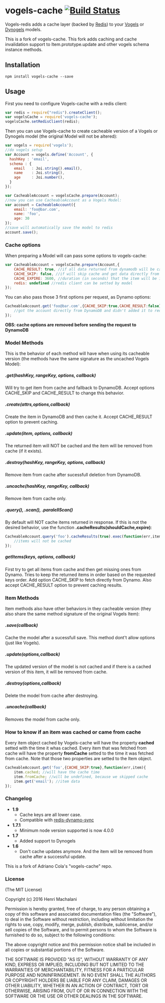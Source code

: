 # vogels-cache [![Build Status](https://travis-ci.org/adrianocola/vogels-cache.png?branch=master)](https://travis-ci.org/adrianocola/vogels-cache)

Vogels-redis adds a cache layer (backed by [Redis](http://redis.io/)) to your [Vogels](https://github.com/ryanfitz/vogels) or [Dynogels](https://github.com/clarkie/dynogels) models.

This is a fork of vogels-cache. This fork adds caching and cache invalidation support to Item.prototype.update and other vogels schema instance methods.

## Installation

    npm install vogels-cache --save

## Usage
First you need to configure Vogels-cache with a redis client:
```js
var redis = require("redis").createClient();
var vogelsCache = require('vogels-cache');
vogelsCache.setRedisClient(redis);
```
Then you can use Vogels-cache to create cacheable version of a Vogels or Dynogels model (the original Model will not be altered):
```js
var vogels = require('vogels');
//do vogels setup
var Account = vogels.define('Account', {
  hashKey : 'email',
  schema : {
    email   : Joi.string().email(),
    name    : Joi.string(),
    age     : Joi.number(),
  }
});

var CacheableAccount = vogelsCache.prepare(Account);
//now you can use CacheableAccount as a Vogels Model:
var account = CacheableAccount({
    email: 'foo@bar.com',
    name: 'foo',
    age: 30
});
//save will automatically save the model to redis
account.save();
```

### Cache options
When preparing a Model will can pass some options to vogels-cache:
```js
var CacheableAccount = vogelsCache.prepare(Account,{
    CACHE_RESULT: true, //if all data returned from dynamodb will be cached (default: true)
    CACHE_SKIP: false, //if will skip cache and get data directly from DynamoDB (default:false)
    CACHE_EXPIRE: 3600, //duration (in seconds) that the item will be in cache (default:undefined, forever)
    redis: undefined //redis client can be setted by model
});
```
You can also pass those 3 first options per request, as Dynamo options:
```js
CacheableAccount.get('foo@bar.com',{CACHE_SKIP:true,CACHE_RESULT:false},function(err,acc){
    //got the account directly from DynamoDB and didn't added it to redis
});
```
**OBS: cache options are removed before sending the request to DynamoDB**

### Model Methods
This is the behavior of each method will have when using its cacheable version (the methods have the same signature as the uncached Vogels Model):

##### .get(hashKey, rangeKey, options, callback)
Will try to get item from cache and fallback to DynamoDB. Accept options CACHE_SKIP and CACHE_RESULT to change this behavior.

##### .create(attrs,options,callback)
Create the item in DynamoDB and then cache it. Accept CACHE_RESULT option to prevent caching.

##### .update(item, options, callback)
The returned item will NOT be cached and the item will be removed from cache (if it exists).

##### .destroy(hashKey, rangeKey, options, callback)
Remove item from cache after sucessfull deletion from DynamoDB.

##### .uncache(hashKey, rangeKey, callback)
Remove item from cache only.

##### .query(), .scan(), .paralellScan()
By default will NOT cache items returned in response. If this is not the desired behavior, use the function **.cacheResults(shouldCache,expire)**:

```js
CacheableAccount.query('foo').cacheResults(true).exec(function(err,items){
    //items will not be cached
});
```
##### getItems(keys, options, callback)
First try to get all items from cache and then get missing ones from Dynamo. Tries to keep the returned items in order based on the requested keys order. Add option CACHE_SKIP to fetch directly from Dynamo. Also accept CACHE_RESULT option to prevent caching results.

### Item Methods
Item methods also have other behaviors in they cacheable version (they also share the same method signature of the original Vogels Item):

##### .save(callback)
Cache the model after a sucessfull save. This method dont't allow options (just like Vogels).

##### .update(options,callback)
The updated version of the model is not cached and if there is a cached version of this item, it will be removed from cache.

##### .destroy(options,callback)
Delete the model from cache after destroying.

##### .uncache(callback)
Removes the model from cache only.

### How to know if an item was cached or came from cache
Every item object cached by Vogels-cache will have the property **cached** setted with the time it whas cached. Every item that was fetched from cache will have the property **fromCache** setted to the time it was fetched from cache. Note that those two properties are setted to the Item object.
```js
CacheableAccount.get('foo',{CACHE_SKIP:true},function(err,item){
    item.cached; //will have the cache time
    item.fromCache; //will be undefined, because we skipped cache
    item.get('email'); //item data
});
```

### Changelog
* **1.9**
    * Cache keys are all lower case.
    * Compatible with [redis-dynamo-sync](https://www.npmjs.com/package/redis-dynamo-sync)
* **1.7.1**
    * Minimum node version supported is now 4.0.0
* **1.7**
    * Added support to Dynogels
* **1.6**
    * Don't cache updates anymore. And the item will be removed from cache after a successful update.


This is a fork of Adriano Cola's "vogels-cache" repo.

### License

(The MIT License)

Copyright (c) 2016 Henri Machalani

Permission is hereby granted, free of charge, to any person obtaining
a copy of this software and associated documentation files (the
"Software"), to deal in the Software without restriction, including
without limitation the rights to use, copy, modify, merge, publish,
distribute, sublicense, and/or sell copies of the Software, and to
permit persons to whom the Software is furnished to do so, subject to
the following conditions:

The above copyright notice and this permission notice shall be
included in all copies or substantial portions of the Software.

THE SOFTWARE IS PROVIDED "AS IS", WITHOUT WARRANTY OF ANY KIND,
EXPRESS OR IMPLIED, INCLUDING BUT NOT LIMITED TO THE WARRANTIES OF
MERCHANTABILITY, FITNESS FOR A PARTICULAR PURPOSE AND
NONINFRINGEMENT. IN NO EVENT SHALL THE AUTHORS OR COPYRIGHT HOLDERS BE
LIABLE FOR ANY CLAIM, DAMAGES OR OTHER LIABILITY, WHETHER IN AN ACTION
OF CONTRACT, TORT OR OTHERWISE, ARISING FROM, OUT OF OR IN CONNECTION
WITH THE SOFTWARE OR THE USE OR OTHER DEALINGS IN THE SOFTWARE.
